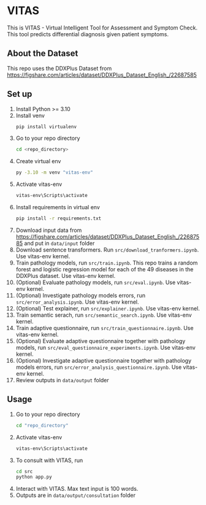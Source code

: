 # VITAS 

This is VITAS - Virtual Intelligent Tool for Assessment and Symptom Check. This tool predicts differential diagnosis given patient symptoms.

## About the Dataset
This repo uses the DDXPlus Dataset from https://figshare.com/articles/dataset/DDXPlus_Dataset_English_/22687585

## Set up
1. Install Python >= 3.10
2. Install venv
    ```bash
    pip install virtualenv
    ```
3. Go to your repo directory
    ```bash
    cd <repo_directory>
    ```
4. Create virtual env
    ```bash
    py -3.10 -m venv "vitas-env"
    ```
5. Activate vitas-env
    ```bash
    vitas-env\Scripts\activate
    ```
6. Install requirements in virtual env
    ```bash
    pip install -r requirements.txt
    ```
7. Download input data from https://figshare.com/articles/dataset/DDXPlus_Dataset_English_/22687585 and put in ```data/input``` folder 
8. Download sentence transformers. Run ```src/download_tranformers.ipynb```. Use vitas-env kernel.
9. Train pathology models, run ```src/train.ipynb```. This repo trains a random forest and logistic regression model for each of the 49 diseases in the DDXPlus dataset. Use vitas-env kernel.
10. (Optional) Evaluate pathology models, run ```src/eval.ipynb```. Use vitas-env kernel.
11. (Optional) Investigate pathology models errors, run ```src/error_analysis.ipynb```. Use vitas-env kernel.
12. (Optional) Test explainer, run ```src/explainer.ipynb```. Use vitas-env kernel.
13. Train semantic serach, run ```src/semantic_search.ipynb```. Use vitas-env kernel.
14. Train adaptive questionnaire, run ```src/train_questionnaire.ipynb```. Use vitas-env kernel.
15. (Optional) Evaluate adaptive questionnaire together with pathology models, run ```src/eval_questionnaire_experiments.ipynb```. Use vitas-env kernel.
16. (Optional) Investigate adaptive questionnaire together with pathology models errors, run ```src/error_analysis_questionnaire.ipynb```. Use vitas-env kernel.
17. Review outputs in ```data/output``` folder

## Usage
1. Go to your repo directory
    ```bash
    cd "repo_directory"
    ```
2. Activate vitas-env
    ```bash
    vitas-env\Scripts\activate
    ```
3. To consult with VITAS, run
    ```bash
    cd src
    python app.py
    ```
4. Interact with VITAS. Max text input is 100 words.
5. Outputs are in ```data/output/consultation``` folder
